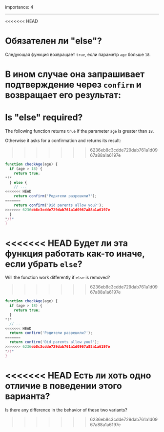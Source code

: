 importance: 4

---

<<<<<<< HEAD
# Обязателен ли "else"?

Следующая функция возвращает `true`, если параметр `age` больше `18`.

В ином случае она запрашивает подтверждение через `confirm` и возвращает его результат:
=======
# Is "else" required?

The following function returns `true` if the parameter `age` is greater than `18`.

Otherwise it asks for a confirmation and returns its result:
>>>>>>> 6236eb8c3cdde729dab761a1d0967a88a1a6197e

```js
function checkAge(age) {
  if (age > 18) {
    return true;
*!*
  } else {
    // ...
<<<<<<< HEAD
    return confirm('Родители разрешили?');
=======
    return confirm('Did parents allow you?');
>>>>>>> 6236eb8c3cdde729dab761a1d0967a88a1a6197e
  }
*/!*
}
```

<<<<<<< HEAD
Будет ли эта функция работать как-то иначе, если убрать `else`?
=======
Will the function work differently if `else` is removed?
>>>>>>> 6236eb8c3cdde729dab761a1d0967a88a1a6197e

```js
function checkAge(age) {
  if (age > 18) {
    return true;
  }
*!*
  // ...
<<<<<<< HEAD
  return confirm('Родители разрешили?');
=======
  return confirm('Did parents allow you?');
>>>>>>> 6236eb8c3cdde729dab761a1d0967a88a1a6197e
*/!*
}
```

<<<<<<< HEAD
Есть ли хоть одно отличие в поведении этого варианта?
=======
Is there any difference in the behavior of these two variants?
>>>>>>> 6236eb8c3cdde729dab761a1d0967a88a1a6197e
